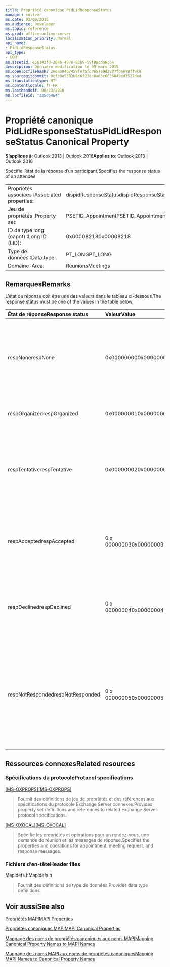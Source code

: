 ```yaml
---
title: Propriété canonique PidLidResponseStatus
manager: soliver
ms.date: 03/09/2015
ms.audience: Developer
ms.topic: reference
ms.prod: office-online-server
localization_priority: Normal
api_name:
- PidLidResponseStatus
api_type:
- COM
ms.assetid: e56142fd-204b-497e-83b9-59f9acda6cb4
description: Dernière modification le 09 mars 2015
ms.openlocfilehash: 2e6aa8407459fef5fd9657e9d2887f0ae78ff9c9
ms.sourcegitcommit: 0cf39e5382b8c6f236c8a63c6036849ed3527ded
ms.translationtype: MT
ms.contentlocale: fr-FR
ms.lasthandoff: 08/23/2018
ms.locfileid: "22585464"
---
```

# <a name="pidlidresponsestatus-canonical-property"></a><span data-ttu-id="f4db5-103">Propriété canonique PidLidResponseStatus</span><span class="sxs-lookup"><span data-stu-id="f4db5-103">PidLidResponseStatus Canonical Property</span></span>

  
  
<span data-ttu-id="f4db5-104">**S’applique à**: Outlook 2013 | Outlook 2016</span><span class="sxs-lookup"><span data-stu-id="f4db5-104">**Applies to**: Outlook 2013 | Outlook 2016</span></span> 
  
<span data-ttu-id="f4db5-105">Spécifie l’état de la réponse d’un participant.</span><span class="sxs-lookup"><span data-stu-id="f4db5-105">Specifies the response status of an attendee.</span></span>
  
|||
|:-----|:-----|
|<span data-ttu-id="f4db5-106">Propriétés associées :</span><span class="sxs-lookup"><span data-stu-id="f4db5-106">Associated properties:</span></span>  <br/> |<span data-ttu-id="f4db5-107">dispidResponseStatus</span><span class="sxs-lookup"><span data-stu-id="f4db5-107">dispidResponseStatus</span></span>  <br/> |
|<span data-ttu-id="f4db5-108">Jeu de propriétés :</span><span class="sxs-lookup"><span data-stu-id="f4db5-108">Property set:</span></span>  <br/> |<span data-ttu-id="f4db5-109">PSETID_Appointment</span><span class="sxs-lookup"><span data-stu-id="f4db5-109">PSETID_Appointment</span></span>  <br/> |
|<span data-ttu-id="f4db5-110">ID de type long (capot) :</span><span class="sxs-lookup"><span data-stu-id="f4db5-110">Long ID (LID):</span></span>  <br/> |<span data-ttu-id="f4db5-111">0x00008218</span><span class="sxs-lookup"><span data-stu-id="f4db5-111">0x00008218</span></span>  <br/> |
|<span data-ttu-id="f4db5-112">Type de données :</span><span class="sxs-lookup"><span data-stu-id="f4db5-112">Data type:</span></span>  <br/> |<span data-ttu-id="f4db5-113">PT_LONG</span><span class="sxs-lookup"><span data-stu-id="f4db5-113">PT_LONG</span></span>  <br/> |
|<span data-ttu-id="f4db5-114">Domaine :</span><span class="sxs-lookup"><span data-stu-id="f4db5-114">Area:</span></span>  <br/> |<span data-ttu-id="f4db5-115">Réunions</span><span class="sxs-lookup"><span data-stu-id="f4db5-115">Meetings</span></span>  <br/> |
   
## <a name="remarks"></a><span data-ttu-id="f4db5-116">Remarques</span><span class="sxs-lookup"><span data-stu-id="f4db5-116">Remarks</span></span>

<span data-ttu-id="f4db5-117">L’état de réponse doit être une des valeurs dans le tableau ci-dessous.</span><span class="sxs-lookup"><span data-stu-id="f4db5-117">The response status must be one of the values in the table below.</span></span>
  
|<span data-ttu-id="f4db5-118">**État de réponse**</span><span class="sxs-lookup"><span data-stu-id="f4db5-118">**Response status**</span></span>|<span data-ttu-id="f4db5-119">**Valeur**</span><span class="sxs-lookup"><span data-stu-id="f4db5-119">**Value**</span></span>|<span data-ttu-id="f4db5-120">**Description**</span><span class="sxs-lookup"><span data-stu-id="f4db5-120">**Description**</span></span>|
|:-----|:-----|:-----|
|<span data-ttu-id="f4db5-121">respNone</span><span class="sxs-lookup"><span data-stu-id="f4db5-121">respNone</span></span>  <br/> |<span data-ttu-id="f4db5-122">0x00000000</span><span class="sxs-lookup"><span data-stu-id="f4db5-122">0x00000000</span></span>  <br/> |<span data-ttu-id="f4db5-123">Aucune réponse n’est requise pour cet objet.</span><span class="sxs-lookup"><span data-stu-id="f4db5-123">No response is required for this object.</span></span> <span data-ttu-id="f4db5-124">C’est le cas pour les objets de rendez-vous et des objets de réponse de réunion.</span><span class="sxs-lookup"><span data-stu-id="f4db5-124">This is the case for appointment objects and meeting response objects.</span></span>  <br/> |
|<span data-ttu-id="f4db5-125">respOrganized</span><span class="sxs-lookup"><span data-stu-id="f4db5-125">respOrganized</span></span>  <br/> |<span data-ttu-id="f4db5-126">0x00000001</span><span class="sxs-lookup"><span data-stu-id="f4db5-126">0x00000001</span></span>  <br/> |<span data-ttu-id="f4db5-127">Cette réunion appartient à l’organisateur.</span><span class="sxs-lookup"><span data-stu-id="f4db5-127">This meeting belongs to the organizer.</span></span>  <br/> |
|<span data-ttu-id="f4db5-128">respTentative</span><span class="sxs-lookup"><span data-stu-id="f4db5-128">respTentative</span></span>  <br/> |<span data-ttu-id="f4db5-129">0x00000002</span><span class="sxs-lookup"><span data-stu-id="f4db5-129">0x00000002</span></span>  <br/> |<span data-ttu-id="f4db5-130">Cette valeur sur la réunion du participant indique que le participant a provisoirement accepté la demande de réunion.</span><span class="sxs-lookup"><span data-stu-id="f4db5-130">This value on the attendee's meeting indicates that the attendee has tentatively accepted the meeting request.</span></span>  <br/> |
|<span data-ttu-id="f4db5-131">respAccepted</span><span class="sxs-lookup"><span data-stu-id="f4db5-131">respAccepted</span></span>  <br/> |<span data-ttu-id="f4db5-132">0 x 00000003</span><span class="sxs-lookup"><span data-stu-id="f4db5-132">0x00000003</span></span>  <br/> |<span data-ttu-id="f4db5-133">Cette valeur t de réunion du participant indique que le participant a accepté la demande de réunion.</span><span class="sxs-lookup"><span data-stu-id="f4db5-133">This value on the attendee's meeting t indicates that the attendee has accepted the meeting request.</span></span>  <br/> |
|<span data-ttu-id="f4db5-134">respDeclined</span><span class="sxs-lookup"><span data-stu-id="f4db5-134">respDeclined</span></span>  <br/> |<span data-ttu-id="f4db5-135">0 x 00000004</span><span class="sxs-lookup"><span data-stu-id="f4db5-135">0x00000004</span></span>  <br/> |<span data-ttu-id="f4db5-136">Cette valeur sur la réunion du participant indique que le participant a refusé la demande de réunion.</span><span class="sxs-lookup"><span data-stu-id="f4db5-136">This value on the attendee's meeting indicates that the attendee has declined the meeting request.</span></span>  <br/> |
|<span data-ttu-id="f4db5-137">respNotResponded</span><span class="sxs-lookup"><span data-stu-id="f4db5-137">respNotResponded</span></span>  <br/> |<span data-ttu-id="f4db5-138">0 x 00000005</span><span class="sxs-lookup"><span data-stu-id="f4db5-138">0x00000005</span></span>  <br/> |<span data-ttu-id="f4db5-139">Cette valeur sur la réunion du participant indique que le participant n’a pas encore répondu.</span><span class="sxs-lookup"><span data-stu-id="f4db5-139">This value on the attendee's meeting indicates the attendee has not yet responded.</span></span> <span data-ttu-id="f4db5-140">Cette valeur est dans la demande de réunion, mise à jour de la réunion, l’annulation de réunion.</span><span class="sxs-lookup"><span data-stu-id="f4db5-140">This value is on the meeting request, meeting update, and meeting cancelation.</span></span>  <br/> |
   
## <a name="related-resources"></a><span data-ttu-id="f4db5-141">Ressources connexes</span><span class="sxs-lookup"><span data-stu-id="f4db5-141">Related resources</span></span>

### <a name="protocol-specifications"></a><span data-ttu-id="f4db5-142">Spécifications du protocole</span><span class="sxs-lookup"><span data-stu-id="f4db5-142">Protocol specifications</span></span>

<span data-ttu-id="f4db5-143">[[MS-OXPROPS]](http://msdn.microsoft.com/library/f6ab1613-aefe-447d-a49c-18217230b148%28Office.15%29.aspx)</span><span class="sxs-lookup"><span data-stu-id="f4db5-143">[[MS-OXPROPS]](http://msdn.microsoft.com/library/f6ab1613-aefe-447d-a49c-18217230b148%28Office.15%29.aspx)</span></span>
  
> <span data-ttu-id="f4db5-144">Fournit des définitions de jeu de propriétés et des références aux spécifications du protocole Exchange Server connexes.</span><span class="sxs-lookup"><span data-stu-id="f4db5-144">Provides property set definitions and references to related Exchange Server protocol specifications.</span></span>
    
<span data-ttu-id="f4db5-145">[[MS-OXOCAL]](http://msdn.microsoft.com/library/09861fde-c8e4-4028-9346-e7c214cfdba1%28Office.15%29.aspx)</span><span class="sxs-lookup"><span data-stu-id="f4db5-145">[[MS-OXOCAL]](http://msdn.microsoft.com/library/09861fde-c8e4-4028-9346-e7c214cfdba1%28Office.15%29.aspx)</span></span>
  
> <span data-ttu-id="f4db5-146">Spécifie les propriétés et opérations pour un rendez-vous, une demande de réunion et les messages de réponse.</span><span class="sxs-lookup"><span data-stu-id="f4db5-146">Specifies the properties and operations for appointment, meeting request, and response messages.</span></span>
    
### <a name="header-files"></a><span data-ttu-id="f4db5-147">Fichiers d’en-tête</span><span class="sxs-lookup"><span data-stu-id="f4db5-147">Header files</span></span>

<span data-ttu-id="f4db5-148">Mapidefs.h</span><span class="sxs-lookup"><span data-stu-id="f4db5-148">Mapidefs.h</span></span>
  
> <span data-ttu-id="f4db5-149">Fournit des définitions de type de données.</span><span class="sxs-lookup"><span data-stu-id="f4db5-149">Provides data type definitions.</span></span>
    
## <a name="see-also"></a><span data-ttu-id="f4db5-150">Voir aussi</span><span class="sxs-lookup"><span data-stu-id="f4db5-150">See also</span></span>



[<span data-ttu-id="f4db5-151">Propriétés MAPI</span><span class="sxs-lookup"><span data-stu-id="f4db5-151">MAPI Properties</span></span>](mapi-properties.md)
  
[<span data-ttu-id="f4db5-152">Propriétés canoniques MAPI</span><span class="sxs-lookup"><span data-stu-id="f4db5-152">MAPI Canonical Properties</span></span>](mapi-canonical-properties.md)
  
[<span data-ttu-id="f4db5-153">Mappage des noms de propriétés canoniques aux noms MAPI</span><span class="sxs-lookup"><span data-stu-id="f4db5-153">Mapping Canonical Property Names to MAPI Names</span></span>](mapping-canonical-property-names-to-mapi-names.md)
  
[<span data-ttu-id="f4db5-154">Mappage des noms MAPI aux noms de propriétés canoniques</span><span class="sxs-lookup"><span data-stu-id="f4db5-154">Mapping MAPI Names to Canonical Property Names</span></span>](mapping-mapi-names-to-canonical-property-names.md)

